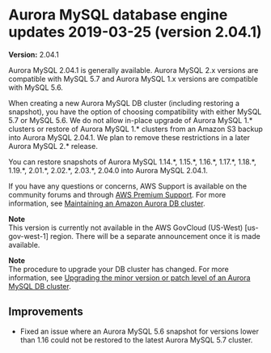 # Aurora MySQL database engine updates 2019\-03\-25 \(version 2\.04\.1\)<a name="AuroraMySQL.Updates.2041"></a>

**Version:** 2\.04\.1

Aurora MySQL 2\.04\.1 is generally available\. Aurora MySQL 2\.x versions are compatible with MySQL 5\.7 and Aurora MySQL 1\.x versions are compatible with MySQL 5\.6\.

When creating a new Aurora MySQL DB cluster \(including restoring a snapshot\), you have the option of choosing compatibility with either MySQL 5\.7 or MySQL 5\.6\. We do not allow in\-place upgrade of Aurora MySQL 1\.\* clusters or restore of Aurora MySQL 1\.\* clusters from an Amazon S3 backup into Aurora MySQL 2\.04\.1\. We plan to remove these restrictions in a later Aurora MySQL 2\.\* release\.

You can restore snapshots of Aurora MySQL 1\.14\.\*, 1\.15\.\*, 1\.16\.\*, 1\.17\.\*, 1\.18\.\*, 1\.19\.\*, 2\.01\.\*, 2\.02\.\*, 2\.03\.\*, 2\.04\.0 into Aurora MySQL 2\.04\.1\.

If you have any questions or concerns, AWS Support is available on the community forums and through [AWS Premium Support](http://aws.amazon.com/support)\. For more information, see [Maintaining an Amazon Aurora DB cluster](USER_UpgradeDBInstance.Maintenance.md)\.

**Note**  
 This version is currently not available in the AWS GovCloud \(US\-West\) \[us\-gov\-west\-1\] region\. There will be a separate announcement once it is made available\. 

**Note**  
The procedure to upgrade your DB cluster has changed\. For more information, see [Upgrading the minor version or patch level of an Aurora MySQL DB cluster](AuroraMySQL.Updates.Patching.md)\.

## Improvements<a name="AuroraMySQL.Updates.2041.Improvements"></a>
+  Fixed an issue where an Aurora MySQL 5\.6 snapshot for versions lower than 1\.16 could not be restored to the latest Aurora MySQL 5\.7 cluster\. 